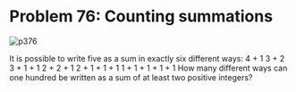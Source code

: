 # Problem 76: Counting summations

![p376](img/076.gif)

It is possible to write five as a sum in exactly six different ways: 4 +
1 3 + 2 3 + 1 + 1 2 + 2 + 1 2 + 1 + 1 + 1 1 + 1 + 1 + 1 + 1 How many
different ways can one hundred be written as a sum of at least two
positive integers?